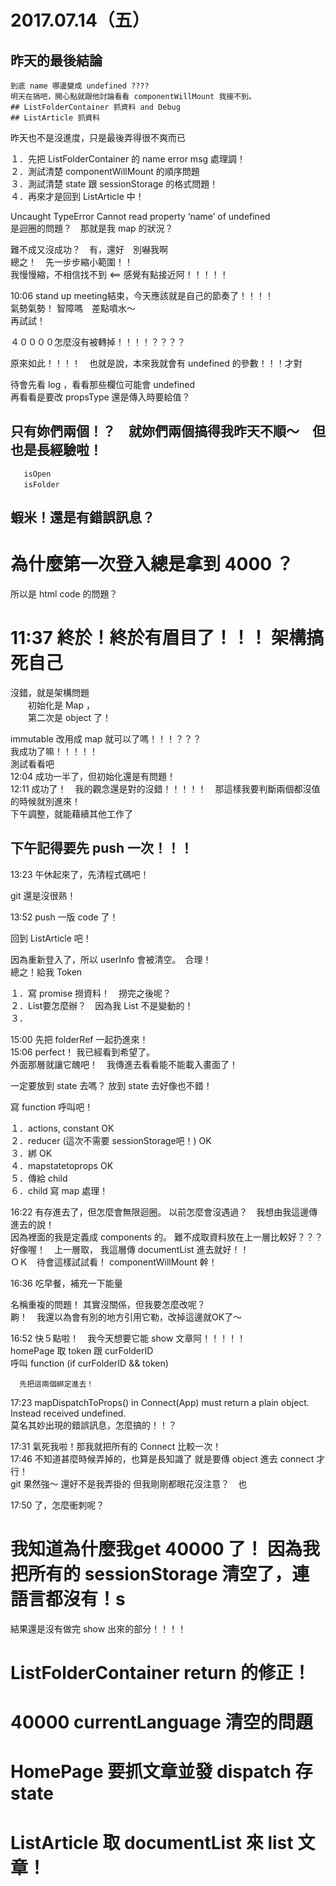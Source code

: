 # 2017.07.14（五）  


## 昨天的最後結論
```
到底 name 哪邊變成 undefined ????  
明天在搞吧，開心點就跟他討論看看 componentWillMount 我接不到。  
## ListFolderContainer 抓資料 and Debug  
## ListArticle 抓資料  
```

昨天也不是沒進度，只是最後弄得很不爽而已  
  
１．先把 ListFolderContainer 的 name error msg 處理調！  
２．測試清楚 componentWillMount 的順序問題  
３．測試清楚 state 跟 sessionStorage 的格式問題！  
４．再來才是回到 ListArticle 中！  

Uncaught TypeError Cannot read property ‘name’ of undefined  
是迴圈的問題？　那就是我 map 的狀況？  

難不成又沒成功？　有，還好　別嚇我啊  
總之！　先一步步縮小範圍！！  
我慢慢縮，不相信找不到 <== 感覺有點接近阿！！！！！  

10:06 stand up meeting結束，今天應該就是自己的節奏了！！！！  
      氣勢氣勢！ 智障嗎　差點噴水～  
      再試試！  

４００００怎麼沒有被轉掉！！！！？？？？  

原來如此！！！！　也就是說，本來我就會有 undefined 的參數！！！才對  

待會先看 log ，看看那些欄位可能會 undefined  
再看看是要改 propsType 還是傳入時要給值？  

## 只有妳們兩個！？　就妳們兩個搞得我昨天不順～　但也是長經驗啦！
```
   isOpen  
   isFolder　
```

## 蝦米！還是有錯誤訊息？  

# 為什麼第一次登入總是拿到 4000 ？  

所以是 html code 的問題？  

# 11:37 終於！終於有眉目了！！！ 架構搞死自己  
  沒錯，就是架構問題　  
  　　初始化是 Map ，  
  　　第二次是 object 了！　  

immutable 改用成 map 就可以了嗎！！！？？？  
我成功了嘛！！！！！  
測試看看吧  
12:04 成功一半了，但初始化還是有問題！  
12:11 成功了！　我的觀念還是對的沒錯！！！！！　那這樣我要判斷兩個都沒值的時候就別進來！  
下午調整，就能藉續其他工作了  

## 下午記得要先 push 一次！！！  

13:23 午休起來了，先清程式碼吧！  

git 還是沒很熟！  

13:52 push 一版 code 了！  

  回到 ListArticle 吧！  

  因為重新登入了，所以 userInfo 會被清空。　合理！  
  總之！給我 Token  

  １．寫 promise 撈資料！　撈完之後呢？  
  ２．List要怎麼辦？　因為我 List 不是變動的！  
  ３．  

15:00 先把 folderRef 一起扔進來！  
15:06 perfect！ 我已經看到希望了。   
    外面那層就讓它醜吧！　我傳進去看看能不能載入畫面了！  

一定要放到 state 去嗎？ 放到 state 去好像也不錯！  

寫 function 呼叫吧！  

１．actions, constant OK  
２．reducer (這次不需要 sessionStorage吧！) OK  
３．綁 OK  
４．mapstatetoprops OK  
５．傳給 child  
６．child 寫 map 處理！  

16:22 有存進去了，但怎麼會無限迴圈。 以前怎麼會沒遇過？　我想由我這邊傳進去的說！  
  因為裡面的我是定義成 components 的。 難不成取資料放在上一層比較好？？？  
  好像喔！　上一層取， 我這層傳 documentList 進去就好！！  
  ＯＫ　待會這樣試試看！ componentWillMount 幹！  

16:36 吃早餐，補充一下能量  

 名稱重複的問題！ 其實沒關係，但我要怎麼改呢？  
 齁！　我還以為會有別的地方引用它勒，改掉這邊就OK了～  

16:52 快５點啦！　我今天想要它能 show 文章阿！！！！！  
      homePage 取 token 跟 curFolderID  
      呼叫 function (if curFolderID && token)  

      先把這兩個綁定進去！  

17:23 mapDispatchToProps() in Connect(App) must return a plain object. Instead received undefined.  
    莫名其妙出現的錯誤訊息，怎麼搞的！！？  

17:31 氣死我啦！那我就把所有的 Connect 比較一次！  
17:46 不知道甚麼時候弄掉的，也算是長知識了 就是要傳 object 進去 connect 才行！  
    git 果然強～ 還好不是我弄掛的 但我剛剛都眼花沒注意？　也  

17:50 了，怎麼衝刺呢？  

# 我知道為什麼我get 40000 了！ 因為我把所有的 sessionStorage 清空了，連語言都沒有！s  

結果還是沒有做完 show 出來的部分！！！！  

# ListFolderContainer return 的修正！  
# 40000 currentLanguage 清空的問題  
# HomePage 要抓文章並發 dispatch 存 state  
# ListArticle 取 documentList 來 list 文章！  
